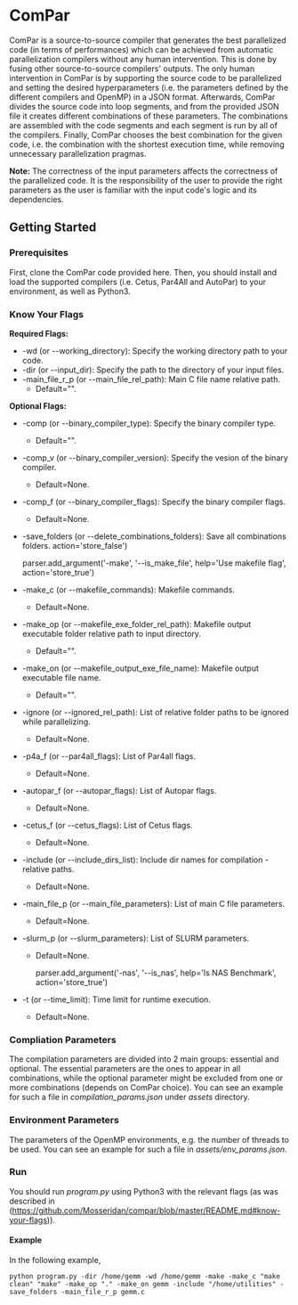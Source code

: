 # ComPar

ComPar is a source-to-source compiler that generates the best parallelized code (in terms of performances) which can be achieved from automatic parallelization compilers without any human intervention. This is done by fusing other source-to-source compilers' outputs. The only human intervention in ComPar is by supporting the source code to be parallelized and setting the desired hyperparameters (i.e. the parameters defined by the different compilers and OpenMP) in a JSON format. Afterwards, ComPar divides the source code into loop segments, and from the provided JSON file it creates different combinations of these parameters. The combinations are assembled with the code segments and each segment is run by all of the compilers. Finally, ComPar chooses the best combination for the given code, i.e. the combination with the shortest execution time, while removing unnecessary parallelization pragmas.

**Note:** The correctness of the input parameters affects the correctness of the parallelized code. It is the responsibility of the user to provide the right parameters as the user is familiar with the input code's logic and its dependencies.

## Getting Started

### Prerequisites

First, clone the ComPar code provided here.
Then, you should install and load the supported compilers (i.e. Cetus, Par4All and AutoPar) to your environment, as well as Python3.

### Know Your Flags

**Required Flags:**
* -wd (or --working_directory): Specify the working directory path to your code.
* -dir (or --input_dir): Specify the path to the directory of your input files.
* -main_file_r_p (or --main_file_rel_path): Main C file name relative path.
  * Default="".

**Optional Flags:**
* -comp (or --binary_compiler_type): Specify the binary compiler type.
  * Default="".
* -comp_v (or --binary_compiler_version): Specify the vesion of the binary compiler.
  * Default=None.
* -comp_f (or --binary_compiler_flags): Specify the binary compiler flags.
  * Default=None.
  
  
* -save_folders (or --delete_combinations_folders): Save all combinations folders.
                        action='store_false')
                        
                        
    parser.add_argument('-make', '--is_make_file', help='Use makefile flag', action='store_true')
    
    
* -make_c (or --makefile_commands): Makefile commands.
  * Default=None.
* -make_op (or --makefile_exe_folder_rel_path): Makefile output executable folder relative path to input directory.
  * Default="".
* -make_on (or --makefile_output_exe_file_name): Makefile output executable file name.
  * Default="".
* -ignore (or --ignored_rel_path): List of relative folder paths to be ignored while parallelizing.
  * Default=None.
* -p4a_f (or --par4all_flags): List of Par4all flags.
  * Default=None.
* -autopar_f (or --autopar_flags): List of Autopar flags.
  * Default=None.
* -cetus_f (or --cetus_flags): List of Cetus flags.
  * Default=None.
* -include (or --include_dirs_list): Include dir names for compilation - relative paths.
  * Default=None.
* -main_file_p (or --main_file_parameters): List of main C file parameters.
  * Default=None.
* -slurm_p (or --slurm_parameters): List of SLURM parameters.
  * Default=None.
  
  
    parser.add_argument('-nas', '--is_nas', help='Is NAS Benchmark', action='store_true')
* -t (or --time_limit): Time limit for runtime execution.
  * Default=None.
    
### Compliation Parameters

The compilation parameters are divided into 2 main groups: essential and optional.
The essential parameters are the ones to appear in all combinations, while the optional parameter might be excluded from one or more combinations (depends on ComPar choice).
You can see an example for such a file in *compilation_params.json* under *assets* directory.

### Environment Parameters

The parameters of the OpenMP environments, e.g. the number of threads to be used.
You can see an example for such a file in *assets/env_params.json*.

### Run
You should run *program.py* using Python3 with the relevant flags (as was described in (https://github.com/Mosseridan/compar/blob/master/README.md#know-your-flags)).

#### Example

In the following example,
```
python program.py -dir /home/gemm -wd /home/gemm -make -make_c "make clean" "make" -make_op "." -make_on gemm -include "/home/utilities" -save_folders -main_file_r_p gemm.c
```
